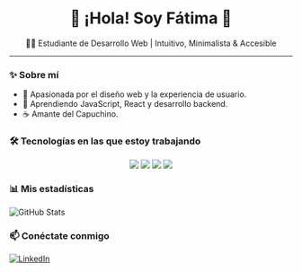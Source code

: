 <h1 align="center">🌸 ¡Hola! Soy Fátima 🌸</h1>

<p align="center">
  👩‍💻 Estudiante de Desarrollo Web | Intuitivo, Minimalista & Accesible
</p>

---

### ✨ Sobre mí  
- 🎨 Apasionada por el diseño web y la experiencia de usuario.  
- 🚀 Aprendiendo JavaScript, React y desarrollo backend.  
- ☕ Amante del Capuchino.  

### 🛠️ Tecnologías en las que estoy trabajando  
<p align="center">
  <img src="https://img.shields.io/badge/HTML5-E44D26?style=for-the-badge&logo=html5&logoColor=white"/>
  <img src="https://img.shields.io/badge/CSS3-1572B6?style=for-the-badge&logo=css3&logoColor=white"/>
  <img src="https://img.shields.io/badge/JavaScript-F7DF1E?style=for-the-badge&logo=javascript&logoColor=black"/>
  <img src="https://img.shields.io/badge/React-61DAFB?style=for-the-badge&logo=react&logoColor=black"/>
</p>


### 📊 Mis estadísticas  
![GitHub Stats](https://github-readme-stats.vercel.app/api?username=FatimaGarM&show_icons=true&theme=pastel)  

### 📫 Conéctate conmigo  
[![LinkedIn](https://img.shields.io/badge/LinkedIn-%230077B5.svg?style=for-the-badge&logo=linkedin&logoColor=white)](https://www.linkedin.com/in/fatimagarciamuriana/)  
